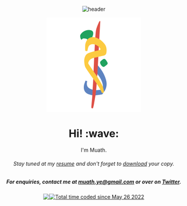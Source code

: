 <div align='center'>

![header](https://capsule-render.vercel.app/api?type=waving&color=auto&height=120&section=header)

 </div>
 
<a align='center' href='https://twitter.com/muathye'>
    <p align="center">
        <img height='256px' src='https://raw.githubusercontent.com/muath-ye/muath-ye/master/muathye.png' />
    </p>
</a>
<h1 align='center'> Hi! :wave:</h1>
<p align='center'>
I'm Muath.
</p>
<h6 align='center'>Stay tuned at my <a target="_blank" href="https://muath-ye.github.io/">resume</a> and don't forget to <a href="https://github.com/muath-ye/Muathye-cv/raw/master/docs/muathye-cv.pdf">download</a> your copy.</h6>
<h5 align='center'>For enquiries, contact me at <a href="mailto:muath.ye@gmail.com">muath.ye@gmail.com</a> or over on <a href="https://twitter.com/muathye">Twitter</a>.</h5>

<div align='center' style="display: flex;justify-content: center;">
<img height='28'  src="https://camo.githubusercontent.com/44f28101d7497ced91d960ce483606ecb09d757dddf3f857a71f615a6703a007/687474703a2f2f657374727579662d6769746875622e617a75726577656273697465732e6e65742f6170692f56697369746f724869743f757365723d6d756174682d7965267265706f3d6d756174682d7965" />
<a align='center' href="https://wakatime.com/@caa98403-bf58-4655-a14f-0e8425d6225b"><img src="https://wakatime.com/badge/user/caa98403-bf58-4655-a14f-0e8425d6225b.svg?style=for-the-badge" alt="Total time coded since May 26 2022" /></a>
</div>
